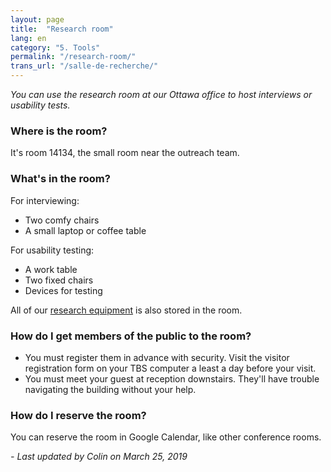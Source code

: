 ```yaml
---
layout: page
title:  "Research room"
lang: en
category: "5. Tools"
permalink: "/research-room/"
trans_url: "/salle-de-recherche/"
---
```


*You can use the research room at our Ottawa office to host interviews or usability tests.*

### Where is the room?
It's room 14134, the small room near the outreach team.

### What's in the room?
For interviewing:
 - Two comfy chairs
 - A small laptop or coffee table

For usability testing:
 - A work table
 - Two fixed chairs
 - Devices for testing

All of our [research equipment]({{site.baseurl}}/research-kit) is also stored in the room.

### How do I get members of the public to the room?
- You must register them in advance with security. Visit the visitor registration form on your TBS computer a least a day before your visit.
- You must meet your guest at reception downstairs. They'll have trouble navigating the building without your help.

### How do I reserve the room?
You can reserve the room in Google Calendar, like other conference rooms.



_- Last updated by Colin on March 25, 2019_
